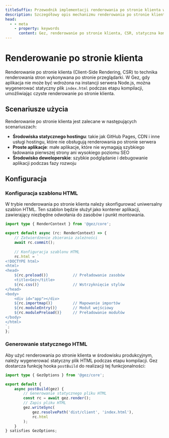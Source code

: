 ```yaml
---
titleSuffix: Przewodnik implementacji renderowania po stronie klienta w frameworku Gez
description: Szczegółowy opis mechanizmu renderowania po stronie klienta w frameworku Gez, w tym statyczna kompilacja, strategie wdrażania i najlepsze praktyki, pomagające programistom w osiągnięciu wydajnego renderowania frontendu w środowisku bezserwerowym.
head:
  - - meta
    - property: keywords
      content: Gez, renderowanie po stronie klienta, CSR, statyczna kompilacja, renderowanie frontendu, wdrażanie bezserwerowe, optymalizacja wydajności
---
```


# Renderowanie po stronie klienta

Renderowanie po stronie klienta (Client-Side Rendering, CSR) to technika renderowania stron wykonywana po stronie przeglądarki. W Gez, gdy aplikacja nie może być wdrożona na instancji serwera Node.js, można wygenerować statyczny plik `index.html` podczas etapu kompilacji, umożliwiając czyste renderowanie po stronie klienta.

## Scenariusze użycia

Renderowanie po stronie klienta jest zalecane w następujących scenariuszach:

- **Środowiska statycznego hostingu**: takie jak GitHub Pages, CDN i inne usługi hostingu, które nie obsługują renderowania po stronie serwera
- **Proste aplikacje**: małe aplikacje, które nie wymagają szybkiego ładowania pierwszej strony ani wysokiego poziomu SEO
- **Środowisko deweloperskie**: szybkie podglądanie i debugowanie aplikacji podczas fazy rozwoju

## Konfiguracja

### Konfiguracja szablonu HTML

W trybie renderowania po stronie klienta należy skonfigurować uniwersalny szablon HTML. Ten szablon będzie służył jako kontener aplikacji, zawierający niezbędne odwołania do zasobów i punkt montowania.

```ts title="src/entry.server.ts"
import type { RenderContext } from '@gez/core';

export default async (rc: RenderContext) => {
    // Zatwierdzenie zbierania zależności
    await rc.commit();
    
    // Konfiguracja szablonu HTML
    rc.html = `
<!DOCTYPE html>
<html>
<head>
    ${rc.preload()}           // Preładowanie zasobów
    <title>Gez</title>
    ${rc.css()}               // Wstrzyknięcie stylów
</head>
<body>
    <div id="app"></div>
    ${rc.importmap()}         // Mapowanie importów
    ${rc.moduleEntry()}       // Moduł wejściowy
    ${rc.modulePreload()}     // Preładowanie modułów
</body>
</html>
`;
};
```

### Generowanie statycznego HTML

Aby użyć renderowania po stronie klienta w środowisku produkcyjnym, należy wygenerować statyczny plik HTML podczas etapu kompilacji. Gez dostarcza funkcję hooka `postBuild` do realizacji tej funkcjonalności:

```ts title="src/entry.node.ts"
import type { GezOptions } from '@gez/core';

export default {
    async postBuild(gez) {
        // Generowanie statycznego pliku HTML
        const rc = await gez.render();
        // Zapis pliku HTML
        gez.writeSync(
            gez.resolvePath('dist/client', 'index.html'),
            rc.html
        );
    }
} satisfies GezOptions;
```
